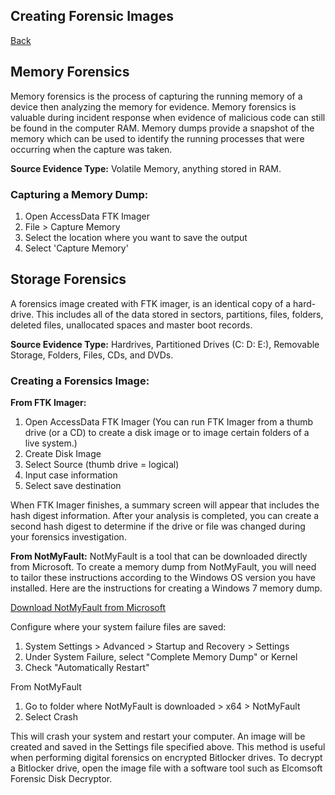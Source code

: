 ## Creating Forensic Images
<a href="forensics">Back</a>

## Memory Forensics
Memory forensics is the process of capturing the running memory of a device then analyzing the memory for evidence. Memory forensics is valuable during incident response when evidence of malicious code can still be found in the computer RAM. Memory dumps provide a snapshot of the memory which can be used to identify the running processes that were occurring when the capture was taken.

**Source Evidence Type:**
Volatile Memory, anything stored in RAM.

### Capturing a Memory Dump:
1. Open AccessData FTK Imager
2. File > Capture Memory
3. Select the location where you want to save the output
4. Select 'Capture Memory'

## Storage Forensics
A forensics image created with FTK imager, is an identical copy of a hard-drive. This includes all of the data stored in sectors, partitions, files, folders, deleted files, unallocated spaces and master boot records.

**Source Evidence Type:**
Hardrives, Partitioned Drives (C: D: E:), Removable Storage, Folders, Files, CDs, and DVDs.

### Creating a Forensics Image:
**From FTK Imager:**
1. Open AccessData FTK Imager (You can run FTK Imager from a thumb drive (or a CD) to create a disk image or to image certain folders of a live system.)
2. Create Disk Image
3. Select Source (thumb drive = logical)
4. Input case information
5. Select save destination

When FTK Imager finishes, a summary screen will appear that includes the hash digest information. After your analysis is completed, you can create a second hash digest to determine if the drive or file was changed during your forensics investigation.

**From NotMyFault:**
NotMyFault is a tool that can be downloaded directly from Microsoft. To create a memory dump from NotMyFault, you will need to tailor these instructions according to the Windows OS version you have installed. Here are the instructions for creating a Windows 7 memory dump.

<a href="https://docs.microsoft.com/en-us/sysinternals/downloads/notmyfault" target="_blank">Download NotMyFault from Microsoft</a>

Configure where your system failure files are saved:
1. System Settings > Advanced > Startup and Recovery > Settings
2. Under System Failure, select "Complete Memory Dump" or Kernel
3. Check "Automatically Restart"

From NotMyFault
1. Go to folder where NotMyFault is downloaded > x64 > NotMyFault
2. Select Crash

This will crash your system and restart your computer. An image will be created and saved in the Settings file specified above. This method is useful when performing digital forensics on encrypted Bitlocker drives. To decrypt a Bitlocker drive, open the image file with a software tool such as Elcomsoft Forensic Disk Decryptor.